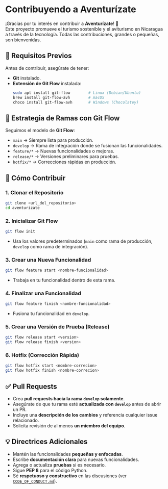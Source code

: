 # Contribuyendo a Aventurízate

¡Gracias por tu interés en contribuir a **Aventurízate**! 🎉  
Este proyecto promueve el turismo sostenible y el aviturismo en Nicaragua a través de la tecnología. Todas las contribuciones, grandes o pequeñas, son bienvenidas.

## 📌 Requisitos Previos

Antes de contribuir, asegúrate de tener:

- **Git** instalado.
- **Extensión de Git Flow** instalada:
  ```bash
  sudo apt install git-flow        # Linux (Debian/Ubuntu)
  brew install git-flow-avh        # macOS
  choco install git-flow-avh       # Windows (Chocolatey)
  ```

## 🌿 Estrategia de Ramas con Git Flow

Seguimos el modelo de **Git Flow**:

- `main` → Siempre lista para producción.
- `develop` → Rama de integración donde se fusionan las funcionalidades.
- `feature/*` → Nuevas funcionalidades o mejoras.
- `release/*` → Versiones preliminares para pruebas.
- `hotfix/*` → Correcciones rápidas en producción.

## 🚀 Cómo Contribuir

### 1. Clonar el Repositorio

```bash
git clone <url_del_repositorio>
cd aventurizate
```

### 2. Inicializar Git Flow

```bash
git flow init
```

- Usa los valores predeterminados (`main` como rama de producción, `develop` como rama de integración).

### 3. Crear una Nueva Funcionalidad

```bash
git flow feature start <nombre-funcionalidad>
```

- Trabaja en tu funcionalidad dentro de esta rama.

### 4. Finalizar una Funcionalidad

```bash
git flow feature finish <nombre-funcionalidad>
```

- Fusiona tu funcionalidad en `develop`.

### 5. Crear una Versión de Prueba (Release)

```bash
git flow release start <version>
git flow release finish <version>
```

### 6. Hotfix (Corrección Rápida)

```bash
git flow hotfix start <nombre-correcion>
git flow hotfix finish <nombre-correcion>
```

## ✅ Pull Requests

- Crea **pull requests hacia la rama `develop` solamente**.
- Asegúrate de que tu rama esté **actualizada con `develop`** antes de abrir un PR.
- Incluye una **descripción de los cambios** y referencia cualquier issue relacionado.
- Solicita revisión de al menos **un miembro del equipo**.

## 💡 Directrices Adicionales

- Mantén las funcionalidades **pequeñas y enfocadas**.
- Escribe **documentación clara** para nuevas funcionalidades.
- Agrega o actualiza **pruebas** si es necesario.
- Sigue **PEP 8** para el código Python.
- Sé **respetuoso y constructivo** en las discusiones (ver [`CODE_OF_CONDUCT.md`](./CODE_OF_CONDUCT.md)).
